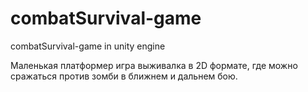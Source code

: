 # combatSurvival-game
combatSurvival-game in unity engine

Маленькая платформер игра выживалка в 2D формате, где можно сражаться против зомби в ближнем и дальнем бою.
